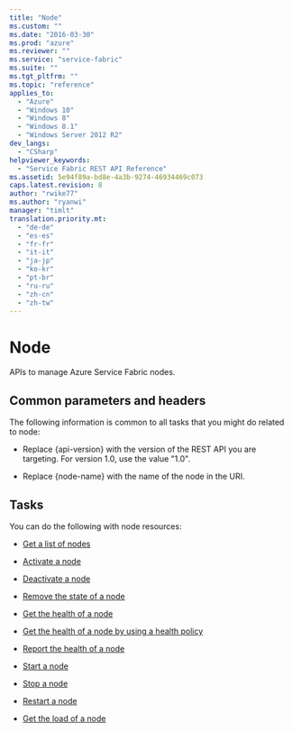 ```yaml
---
title: "Node"
ms.custom: ""
ms.date: "2016-03-30"
ms.prod: "azure"
ms.reviewer: ""
ms.service: "service-fabric"
ms.suite: ""
ms.tgt_pltfrm: ""
ms.topic: "reference"
applies_to: 
  - "Azure"
  - "Windows 10"
  - "Windows 8"
  - "Windows 8.1"
  - "Windows Server 2012 R2"
dev_langs: 
  - "CSharp"
helpviewer_keywords: 
  - "Service Fabric REST API Reference"
ms.assetid: 5e94f89a-bd8e-4a3b-9274-46934469c073
caps.latest.revision: 8
author: "rwike77"
ms.author: "ryanwi"
manager: "timlt"
translation.priority.mt: 
  - "de-de"
  - "es-es"
  - "fr-fr"
  - "it-it"
  - "ja-jp"
  - "ko-kr"
  - "pt-br"
  - "ru-ru"
  - "zh-cn"
  - "zh-tw"
---
```

# Node
APIs to manage Azure Service Fabric nodes.  
  
##  <a name="bk_common"></a> Common parameters and headers  
 The following information is common to all tasks that you might do related to node:  
  
-   Replace {api-version} with the version of the REST API you are targeting. For version 1.0, use the value "1.0".  
  
-   Replace {node-name} with the name of the node in the URI.  
  
## Tasks  
 You can do the following with node resources:  
  
-   [Get a list of nodes](get-a-list-of-nodes.md)  
  
-   [Activate a node](activate-a-node.md)  
  
-   [Deactivate a node](deactivate-a-node.md)  
  
-   [Remove the state of a node](remove-the-state-of-a-node.md)  
  
-   [Get the health of a node](get-the-health-of-a-node.md)  
  
-   [Get the health of a node by using a health policy](get-the-health-of-a-node-by-using-a-health-policy.md)  
  
-   [Report the health of a node](report-the-health-of-a-node.md)  
  
-   [Start a node](start-a-node.md)  
  
-   [Stop a node](stop-a-node.md)  
  
-   [Restart a node](restart-a-node.md)  
  
-   [Get the load of a node](get-the-load-of-a-node.md)